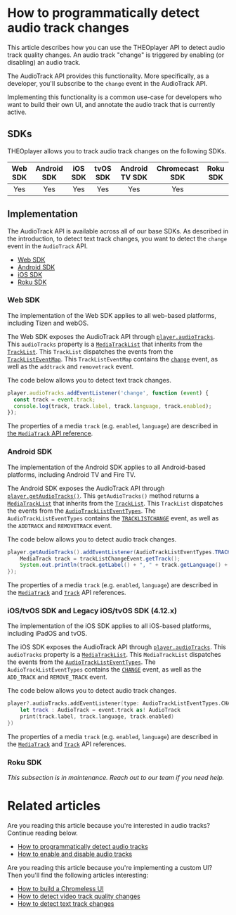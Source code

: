 # How to programmatically detect audio track changes

This article describes how you can use the THEOplayer API to detect audio track quality changes.
An audio track "change" is triggered by enabling (or disabling) an audio track.

The AudioTrack API provides this functionality.
More specifically, as a developer, you'll subscribe to the `change` event in the AudioTrack API.

Implementing this functionality is a common use-case for developers who want to build their own UI, and annotate the audio track that is currently active.

## SDKs

THEOplayer allows you to track audio track changes on the following SDKs.

| Web SDK | Android SDK | iOS SDK | tvOS SDK | Android TV SDK | Chromecast SDK | Roku SDK |
| :-----: | :---------: | :-----: | :------: | :------------: | :------------: | -------- |
|   Yes   |     Yes     |   Yes   |   Yes    |      Yes       |      Yes       |          |

## Implementation

The AudioTrack API is available across all of our base SDKs. As described in the introduction, to detect text track changes, you want to detect the `change` event in the `AudioTrack` API.

- [Web SDK](#web-sdk)
- [Android SDK](#android-sdk)
- [iOS SDK](#iostvos-sdk-and-legacy-iostvos-sdk-412x)
- [Roku SDK](#roku-sdk)

### Web SDK

The implementation of the Web SDK applies to all web-based platforms, including Tizen and webOS.

The Web SDK exposes the AudioTrack API through [`player.audioTracks`](pathname:///theoplayer/v7/api-reference/web/classes/ChromelessPlayer.html#audiotracks).
This `audioTracks` property is a [`MediaTrackList`](pathname:///theoplayer/v7/api-reference/web/interfaces/MediaTrackList.html) that inherits from the [`TrackList`](pathname:///theoplayer/v7/api-reference/web/interfaces/TrackList.html).
This `TrackList` dispatches the events from the [`TrackListEventMap`](pathname:///theoplayer/v7/api-reference/web/interfaces/TrackListEventMap.html).
This `TrackListEventMap` contains the [`change`](pathname:///theoplayer/v7/api-reference/web/interfaces/TrackListEventMap.html#change) event, as well as the `addtrack` and `removetrack` event.

The code below allows you to detect text track changes.

```js
player.audioTracks.addEventListener('change', function (event) {
  const track = event.track;
  console.log(track, track.label, track.language, track.enabled);
});
```

The properties of a media `track` (e.g. `enabled`, `language`) are described in [the `MediaTrack` API reference](pathname:///theoplayer/v7/api-reference/web/interfaces/MediaTrack.html).

### Android SDK

The implementation of the Android SDK applies to all Android-based platforms, including Android TV and Fire TV.

The Android SDK exposes the AudioTrack API through [`player.getAudioTracks()`](pathname:///theoplayer/v7/api-reference/android/com/theoplayer/android/api/player/Player.html#getAudioTracks--).
This `getAudioTracks()` method returns a [`MediaTrackList`](pathname:///theoplayer/v7/api-reference/android/com/theoplayer/android/api/player/track/mediatrack/MediaTrackList.html) that inherits from the [`TrackList`](pathname:///theoplayer/v7/api-reference/android/com/theoplayer/android/api/player/track/TrackList.html).
This `TrackList` dispatches the events from the [`AudioTrackListEventTypes`](pathname:///theoplayer/v7/api-reference/android/com/theoplayer/android/api/event/track/mediatrack/audio/list/AudioTrackListEventTypes.html).
The `AudioTrackListEventTypes` contains the [`TRACKLISTCHANGE`](pathname:///theoplayer/v7/api-reference/android/com/theoplayer/android/api/event/track/mediatrack/audio/list/AudioTrackListEventTypes.html#TRACKLISTCHANGE) event, as well as the `ADDTRACK` and `REMOVETRACK` event.

The code below allows you to detect audio track changes.

```java
player.getAudioTracks().addEventListener(AudioTrackListEventTypes.TRACKLISTCHANGE, trackListChangeEvent -> {
    MediaTrack track = trackListChangeEvent.getTrack();
    System.out.println(track.getLabel() + ", " + track.getLanguage() + ", " + track.isEnabled());
});
```

The properties of a media `track` (e.g. `enabled`, `language`) are described in the [`MediaTrack`](pathname:///theoplayer/v7/api-reference/android/com/theoplayer/android/api/player/track/mediatrack/MediaTrack.html) and [`Track`](pathname:///theoplayer/v7/api-reference/android/com/theoplayer/android/api/player/track/Track.html) API references.

### iOS/tvOS SDK and Legacy iOS/tvOS SDK (4.12.x)

The implementation of the iOS SDK applies to all iOS-based platforms, including iPadOS and tvOS.

The iOS SDK exposes the AudioTrack API through [`player.audioTracks`](pathname:///theoplayer/v7/api-reference/ios/Classes/THEOplayer.html#/s:13THEOplayerSDK0A0C11audioTracksAA14AudioTrackList_pvp).
This `audioTracks` property is a [`MediaTrackList`](pathname:///theoplayer/v7/api-reference/ios/Protocols/MediaTrackList.html).
This `MediaTrackList` dispatches the events from the [`AudioTrackListEventTypes`](pathname:///theoplayer/v7/api-reference/ios/Structs/AudioTrackListEventTypes.html).
The `AudioTrackListEventTypes` contains the [`CHANGE`](pathname:///theoplayer/v7/api-reference/ios/Structs/AudioTrackListEventTypes.html#/s:13THEOplayerSDK24AudioTrackListEventTypesV6CHANGEAA0F4TypeCyAA0d6ChangeF0CGvpZ) event, as well as the `ADD_TRACK` and `REMOVE_TRACK` event.

The code below allows you to detect audio track changes.

```swift
player?.audioTracks.addEventListener(type: AudioTrackListEventTypes.CHANGE, listener: { (event) in
    let track : AudioTrack = event.track as! AudioTrack
    print(track.label, track.language, track.enabled)
})
```

The properties of a media `track` (e.g. `enabled`, `language`) are described in the [`MediaTrack`](pathname:///theoplayer/v7/api-reference/ios/Protocols/MediaTrack.html) and [`Track`](pathname:///theoplayer/v7/api-reference/ios/Protocols/Track.html) API references.

### Roku SDK

_This subsection is in maintenance. Reach out to our team if you need help._

# Related articles

Are you reading this article because you're interested in audio tracks? Continue reading below.

- [How to programmatically detect audio tracks](02-how-to-detect-audio-tracks.md)
- [How to enable and disable audio tracks](01-how-to-enable-disable-audio-tracks.md)

Are you reading this article because you're implementing a custom UI? Then you'll find the following articles interesting:

- [How to build a Chromeless UI](../../how-to-guides/11-ui/06-how-to-build-chromeless-ui.mdx)
- [How to detect video track quality changes](../../how-to-guides/06-mediatrack/07-how-to-detect-video-track-quality-changes.md)
- [How to detect text track changes](../../how-to-guides/10-texttrack/07-how-to-detect-text-track-changes.md)
